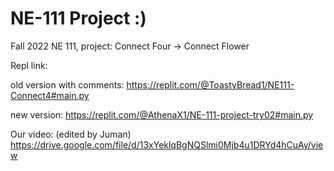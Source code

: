 # NE-111 Project :)
Fall 2022 NE 111, project: Connect Four -> Connect Flower

Repl link: 

old version with comments: https://replit.com/@ToastyBread1/NE111-Connect4#main.py

new version: https://replit.com/@AthenaX1/NE-111-project-try02#main.py

Our video: (edited by Juman)
https://drive.google.com/file/d/13xYeklqBgNQSlmi0Mjb4u1DRYd4hCuAy/view
